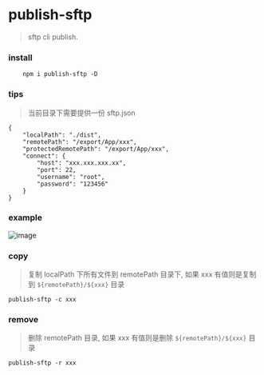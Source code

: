 # publish-sftp
> sftp cli publish.

### install
```
    npm i publish-sftp -D
```

### tips
> 当前目录下需要提供一份 sftp.json
```
{
    "localPath": "./dist",
    "remotePath": "/export/App/xxx",
    "protectedRemotePath": "/export/App/xxx",
    "connect": {
        "host": "xxx.xxx.xxx.xx",
        "port": 22,
        "username": "root",
        "password": "123456"
    }
}
```

### example
![image](https://pic1.zhimg.com/80/v2-dd53b72bd33887e9f8289f6a34c09ff3_hd.png)

### copy
> 复制 localPath 下所有文件到 remotePath 目录下, 如果 xxx 有值则是复制到 `${remotePath}/${xxx}` 目录
```
publish-sftp -c xxx
```

### remove
> 删除 remotePath 目录, 如果 xxx 有值则是删除 `${remotePath}/${xxx}` 目录
```
publish-sftp -r xxx
```
